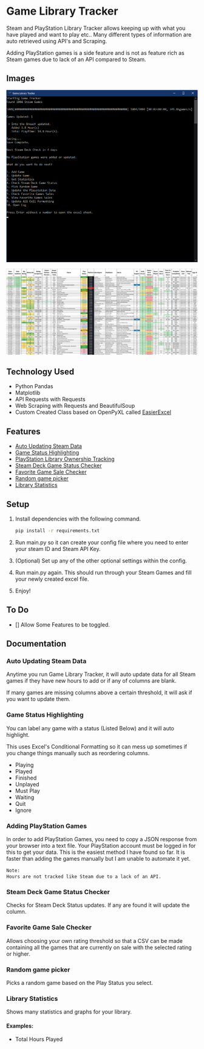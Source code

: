 # Game Library Tracker

Steam and PlayStation Library Tracker allows keeping up with what you have played and want to play etc.. Many different types of information are auto retrieved using API's and Scraping.

Adding PlayStation games is a side feature and is not as feature rich as
Steam games due to lack of an API compared to Steam.

## Images

![Console Preview](https://raw.githubusercontent.com/Concrete18/Game-Library-Tracker/main/images/Console.png)

![Excel Preview](https://raw.githubusercontent.com/Concrete18/Game-Library-Tracker/main/images/excel.png)

## Technology Used

- Python Pandas
- Matplotlib
- API Requests with Requests
- Web Scraping with Requests and BeautifulSoup
- Custom Created Class based on OpenPyXL called [EasierExcel](https://github.com/Concrete18/easierexcel)

## Features

- [Auto Updating Steam Data](#Auto-Updating-Steam-Data)
- [Game Status Highlighting](#Game-Status-Highlighting)
- [PlayStation Library Ownership Tracking](#Adding-PlayStation-Games)
- [Steam Deck Game Status Checker](#Steam-Deck-Game-Status-Checker)
- [Favorite Game Sale Checker](#Favorite-Game-Sale-Checker)
- [Random game picker](#Random-game-picker)
- [Library Statistics](#Library-Statistics)

## Setup

1. Install dependencies with the following command.

   ```bash
   pip install -r requirements.txt
   ```

2. Run main.py so it can create your config file where you need to enter your steam ID and Steam API Key.
3. (Optional) Set up any of the other optional settings within the config.
4. Run main.py again. This should run through your Steam Games and fill your newly created excel file.
5. Enjoy!

## To Do

- [] Allow Some Features to be toggled.

## Documentation

### Auto Updating Steam Data

Anytime you run Game Library Tracker, it will auto update data for all Steam games if they have new hours to add or if any of columns are blank.

If many games are missing columns above a certain threshold, it will ask if you want to update them.

### Game Status Highlighting

You can label any game with a status (Listed Below) and it will auto highlight.

This uses Excel's Conditional Formatting so it can mess up sometimes if you change things manually such as reordering columns.

- Playing
- Played
- Finished
- Unplayed
- Must Play
- Waiting
- Quit
- Ignore

### Adding PlayStation Games

In order to add PlayStation Games, you need to copy a JSON response from your browser into a text file.
Your PlayStation account must be logged in for this to get your data.
This is the easiest method I have found so far.
It is faster than adding the games manually but I am unable to automate it yet.

    Note:
    Hours are not tracked like Steam due to a lack of an API.

### Steam Deck Game Status Checker

Checks for Steam Deck Status updates. If any are found it will update the column.

### Favorite Game Sale Checker

Allows choosing your own rating threshold so that a CSV can be made containing
all the games that are currently on sale with the selected rating or higher.

### Random game picker

Picks a random game based on the Play Status you select.

### Library Statistics

Shows many statistics and graphs for your library.

#### Examples:

- Total Hours Played
